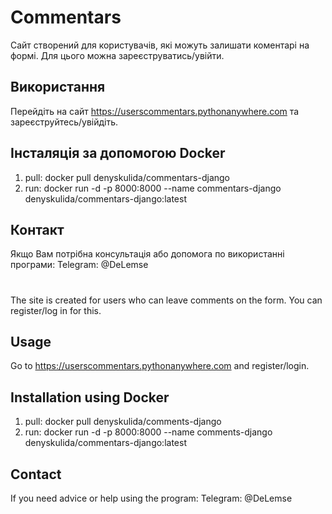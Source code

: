 # Commentars
Сайт створений для користувачів, які можуть залишати коментарі на формі. Для цього можна зареєструватись/увійти.

## Використання
Перейдіть на сайт https://userscommentars.pythonanywhere.com та зареєструйтесь/увійдіть.

## Інсталяція за допомогою Docker
1. pull: docker pull denyskulida/commentars-django
2. run: docker run -d -p 8000:8000 --name commentars-django denyskulida/commentars-django:latest

## Контакт
Якщо Вам потрібна консультація або допомога по використанні програми: Telegram: @DeLemse

# 
The site is created for users who can leave comments on the form.  You can register/log in for this.

## Usage
Go to https://userscommentars.pythonanywhere.com and register/login.

## Installation using Docker
1. pull: docker pull denyskulida/comments-django
2. run: docker run -d -p 8000:8000 --name comments-django denyskulida/commentars-django:latest
## Contact
If you need advice or help using the program: Telegram: @DeLemse

